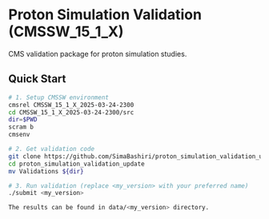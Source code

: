 # Proton Simulation Validation (CMSSW_15_1_X)

CMS validation package for proton simulation studies.

## Quick Start

```bash
# 1. Setup CMSSW environment
cmsrel CMSSW_15_1_X_2025-03-24-2300
cd CMSSW_15_1_X_2025-03-24-2300/src
dir=$PWD
scram b
cmsenv

# 2. Get validation code
git clone https://github.com/SimaBashiri/proton_simulation_validation_update.git
cd proton_simulation_validation_update
mv Validations ${dir}

# 3. Run validation (replace <my_version> with your preferred name)
./submit <my_version>

The results can be found in data/<my_version> directory.
